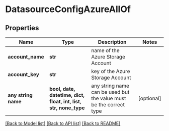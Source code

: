 # DatasourceConfigAzureAllOf


## Properties
Name | Type | Description | Notes
------------ | ------------- | ------------- | -------------
**account_name** | **str** | name of the Azure Storage Account | 
**account_key** | **str** | key of the Azure Storage Account | 
**any string name** | **bool, date, datetime, dict, float, int, list, str, none_type** | any string name can be used but the value must be the correct type | [optional]

[[Back to Model list]](../README.md#documentation-for-models) [[Back to API list]](../README.md#documentation-for-api-endpoints) [[Back to README]](../README.md)


